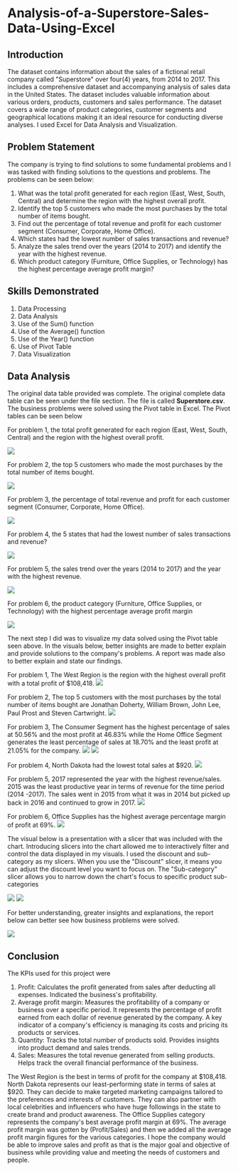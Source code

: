 # Analysis-of-a-Superstore-Sales-Data-Using-Excel

## Introduction
The dataset contains information about the sales of a fictional retail company called "Superstore" over four(4) years, from 2014 to 2017. This includes a comprehensive dataset and accompanying analysis of sales data in the United States. The dataset includes valuable information about various orders, products, customers and sales performance. The dataset covers a wide range of product categories, customer segments and geographical locations making it an ideal resource for conducting diverse analyses. I used Excel for Data Analysis and Visualization.

## Problem Statement
The company is trying to find solutions to some fundamental problems and I was tasked with finding solutions to the questions and problems. The problems can be seen below:
1. What was the total profit generated for each region (East, West, South, Central) and determine the region with the highest overall profit.
2. Identify the top 5 customers who made the most purchases by the total number of items bought.
3. Find out the percentage of total revenue and profit for each customer segment (Consumer, Corporate, Home Office).
4. Which states had the lowest number of sales transactions and revenue?
5. Analyze the sales trend over the years (2014 to 2017) and identify the year with the highest revenue.
6. Which product category (Furniture, Office Supplies, or Technology) has the highest percentage average profit margin?

## Skills Demonstrated
1. Data  Processing
2. Data Analysis
3. Use of the Sum() function
4. Use of the Average() function
5. Use of the Year() function
6. Use of Pivot Table
7. Data Visualization

## Data Analysis
The original data table provided was complete. The original complete data table can be seen under the file section. The file is called **Superstore.csv**. 
The business problems were solved using the Pivot table in Excel. The Pivot tables can be seen below

For problem 1, the total profit generated for each region (East, West, South, Central) and the region with the highest overall profit.

![](question1.png)

For problem 2, the top 5 customers who made the most purchases by the total number of items bought.

![](question2.png)

For problem 3, the percentage of total revenue and profit for each customer segment (Consumer, Corporate, Home Office).

![](question3.png)

For problem 4, the 5 states that had the lowest number of sales transactions and revenue?

![](question4.png)

For problem 5, the sales trend over the years (2014 to 2017) and the year with the highest revenue.

![](question5.png)

For problem 6, the product category (Furniture, Office Supplies, or Technology) with the highest percentage average profit margin

![](question6.png)

The next step I did was to visualize my data solved using the Pivot table seen above. In the visuals below, better insights are made to better explain and provide solutions to the company's problems. A report was made also to better explain and state our findings.

For problem 1, The West Region is the region with the highest overall profit with a total profit of $108,418.
![](visual1.png)

For problem 2, The top 5 customers with the most purchases by the total number of items bought are Jonathan Doherty, William Brown, John Lee, Paul Prost and Steven Cartwright.
![](visual2.png)

For problem 3, The Consumer Segment has the highest percentage of sales at 50.56% and the most profit at 46.83% while the Home Office Segment generates the least percentage of sales at 18.70%  and the least profit at 21.05% for the company.
![](visual3a.png)                                        ![](visualb.png)

For problem 4, North Dakota had the lowest total sales at $920.
![](visual4.png)

For problem 5, 2017 represented the year with the highest revenue/sales. 2015 was the least productive year in terms of revenue for the time period (2014 -2017). The sales went in 2015 from what it was in 2014 but picked up back in 2016 and continued to grow in 2017.
![](vis5.png)

For problem 6, Office Supplies has the highest average percentage margin of profit at 69%.
![](visual6.png)

The visual below is a presentation with a slicer that was included with the chart. Introducing slicers into the chart allowed me to interactively filter and control the data displayed in my visuals. I used the discount and sub-category as my slicers.
When you use the "Discount" slicer, it means you can adjust the discount level you want to focus on.
The "Sub-category" slicer allows you to narrow down the chart's focus to specific product sub-categories

![](slicer1.png)                                   ![](slicer2.png)

For better understanding, greater insights and explanations, the report below can better see how business problems were solved.

![](superstore_report1.png)

## Conclusion
The KPIs used for this project were
1. Profit: Calculates the profit generated from sales after deducting all expenses. Indicated the business's profitability.
2. Average profit margin:  Measures the profitability of a company or business over a specific period. It represents the percentage of profit earned from each dollar of revenue generated by the company. A key indicator of a company's efficiency is managing its costs and pricing its products or services.
3. Quantity: Tracks the total number of products sold. Provides insights into product demand and sales trends.
4. Sales: Measures the total revenue generated from selling products. Helps track the overall financial performance of the business.

The West Region is the best in terms of profit for the company at $108,418.
North Dakota represents our least-performing state in terms of sales at $920. They can decide to make targeted marketing campaigns tailored to the preferences and interests of customers. They can also partner with local celebrities and influencers who have huge followings in the state to create brand and product awareness.
The Office Supplies category represents the company's best average profit margin at 69%. The average profit margin was gotten by (Profit/Sales) and then we added all the average profit margin figures for the various categories.
I hope the company would be able to improve sales and profit as that is the major goal and objective of business while providing value and meeting the needs of customers and people.
 
